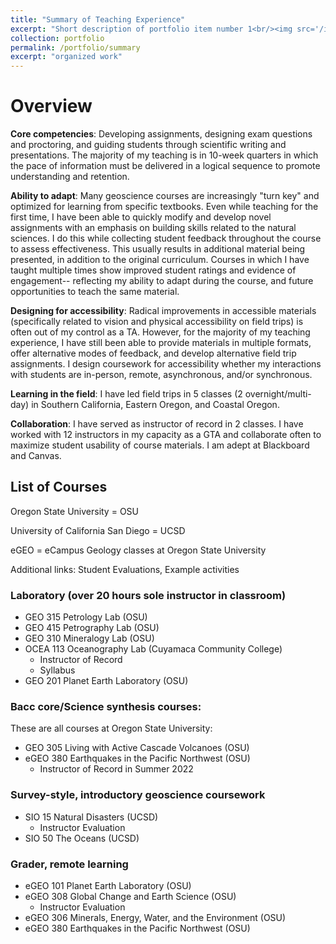 ```yaml
---
title: "Summary of Teaching Experience"
excerpt: "Short description of portfolio item number 1<br/><img src='/images/500x300.png'>"
collection: portfolio
permalink: /portfolio/summary
excerpt: "organized work"
---
```


# Overview

**Core competencies**: Developing assignments, designing exam questions and proctoring, and guiding students through scientific writing and presentations. The majority of my teaching is in 10-week quarters in which the pace of information must be delivered in a logical sequence to promote understanding and retention.

**Ability to adapt**: Many geoscience courses are increasingly "turn key" and optimized for learning from specific textbooks. Even while teaching for the first time, I have been able to quickly modify and develop novel assignments with an emphasis on building skills related to the natural sciences. I do this while collecting student feedback throughout the course to assess effectiveness. This usually results in additional material being presented, in addition to the original curriculum. Courses in which I have taught multiple times show improved student ratings and evidence of engagement-- reflecting my ability to adapt during the course, and future opportunities to teach the same material.

**Designing for accessibility**: Radical improvements in accessible materials (specifically related to vision and physical accessibility on field trips) is often out of my control as a TA. However, for the majority of my teaching experience, I have still been able to provide materials in multiple formats, offer alternative modes of feedback, and develop alternative field trip assignments. I design coursework for accessibility whether my interactions with students are in-person, remote, asynchronous, and/or synchronous. 

**Learning in the field**: I have led field trips in 5 classes (2 overnight/multi-day) in Southern California, Eastern Oregon, and Coastal Oregon.

**Collaboration**: I have served as instructor of record in 2 classes. I have worked with 12 instructors in my capacity as a GTA and collaborate often to maximize student usability of course materials. I am adept at Blackboard and Canvas.

## List of Courses

Oregon State University = OSU

University of California San Diego = UCSD

eGEO = eCampus Geology classes at Oregon State University

Additional links: Student Evaluations, Example activities

### Laboratory (over 20 hours sole instructor in classroom)

- GEO 315 Petrology Lab (OSU)
- GEO 415 Petrography Lab (OSU)
- GEO 310 Mineralogy Lab (OSU)
- OCEA 113 Oceanography Lab (Cuyamaca Community College)
  - Instructor of Record
  - Syllabus
- GEO 201 Planet Earth Laboratory (OSU)

### Bacc core/Science synthesis courses:

These are all courses at Oregon State University:

- GEO 305 Living with Active Cascade Volcanoes (OSU)
- eGEO 380 Earthquakes in the Pacific Northwest (OSU)
  - Instructor of Record in Summer 2022

### Survey-style, introductory geoscience coursework

- SIO 15 Natural Disasters (UCSD)
  - Instructor Evaluation
- SIO 50 The Oceans (UCSD)

### Grader, remote learning

- eGEO 101 Planet Earth Laboratory (OSU)
- eGEO 308 Global Change and Earth Science (OSU)
  - Instructor Evaluation
- eGEO 306 Minerals, Energy, Water, and the Environment (OSU)
- eGEO 380 Earthquakes in the Pacific Northwest (OSU)
